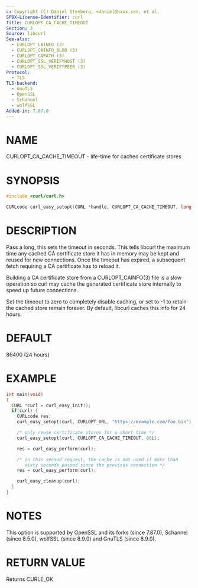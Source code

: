 ```yaml
---
c: Copyright (C) Daniel Stenberg, <daniel@haxx.se>, et al.
SPDX-License-Identifier: curl
Title: CURLOPT_CA_CACHE_TIMEOUT
Section: 3
Source: libcurl
See-also:
  - CURLOPT_CAINFO (3)
  - CURLOPT_CAINFO_BLOB (3)
  - CURLOPT_CAPATH (3)
  - CURLOPT_SSL_VERIFYHOST (3)
  - CURLOPT_SSL_VERIFYPEER (3)
Protocol:
  - TLS
TLS-backend:
  - GnuTLS
  - OpenSSL
  - Schannel
  - wolfSSL
Added-in: 7.87.0
---
```


# NAME

CURLOPT_CA_CACHE_TIMEOUT - life-time for cached certificate stores

# SYNOPSIS

~~~c
#include <curl/curl.h>

CURLcode curl_easy_setopt(CURL *handle, CURLOPT_CA_CACHE_TIMEOUT, long age);
~~~

# DESCRIPTION

Pass a long, this sets the timeout in seconds. This tells libcurl the maximum
time any cached CA certificate store it has in memory may be kept and reused
for new connections. Once the timeout has expired, a subsequent fetch
requiring a CA certificate has to reload it.

Building a CA certificate store from a CURLOPT_CAINFO(3) file is a slow
operation so curl may cache the generated certificate store internally to
speed up future connections.

Set the timeout to zero to completely disable caching, or set to -1 to retain
the cached store remain forever. By default, libcurl caches this info for 24
hours.

# DEFAULT

86400 (24 hours)

# EXAMPLE

~~~c
int main(void)
{
  CURL *curl = curl_easy_init();
  if(curl) {
    CURLcode res;
    curl_easy_setopt(curl, CURLOPT_URL, "https://example.com/foo.bin");

    /* only reuse certificate stores for a short time */
    curl_easy_setopt(curl, CURLOPT_CA_CACHE_TIMEOUT, 60L);

    res = curl_easy_perform(curl);

    /* in this second request, the cache is not used if more than
       sixty seconds passed since the previous connection */
    res = curl_easy_perform(curl);

    curl_easy_cleanup(curl);
  }
}
~~~

# NOTES

This option is supported by OpenSSL and its forks (since 7.87.0), Schannel
(since 8.5.0), wolfSSL (since 8.9.0) and GnuTLS (since 8.9.0).

# RETURN VALUE

Returns CURLE_OK
